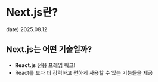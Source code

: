 # Next.js란?
date) 2025.08.12

## Next.js는 어떤 기술일까?
- **React.js** 전용 프레임 워크!
- React를 보다 더 강력하고 편하게 사용할 수 있는 기능들을 제공

